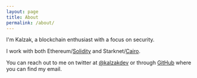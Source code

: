 ```yaml
---
layout: page
title: About
permalink: /about/
---
```


I'm Kalzak, a blockchain enthusiast with a focus on security.

I work with both Ethereum/[Solidity](https://soliditylang.org/) and Starknet/[Cairo](https://cairo-lang.org/).

You can reach out to me on twitter at [@kalzakdev](https://twitter.com/kalzakdev) or through [GitHub](https://github.com/kalzak) where you can find my email.
